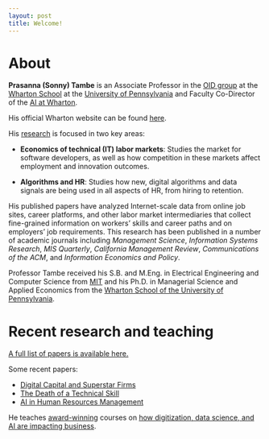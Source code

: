 ```yaml
---
layout: post
title: Welcome!
---
```


# About

**Prasanna (Sonny) Tambe** is an Associate Professor in the [OID group](http://oid.wharton.upenn.edu) at the [Wharton School](http://www.wharton.upenn.edu) at the [University of Pennsylvania](http://www.upenn.edu) and Faculty Co-Director of the [AI at Wharton](https://ai.wharton.upenn.edu).

His official Wharton website can be found [here](https://oid.wharton.upenn.edu/profile/tambe/).

His [research](papers) is focused in two key areas:

- **Economics of technical (IT) labor markets**: Studies the market for software developers, as well as how competition in these markets affect employment and innovation outcomes.

- **Algorithms and HR**: Studies how new, digital algorithms and data signals are being used in all aspects of HR, from hiring to retention.

His published papers have analyzed Internet-scale data from online job sites, career platforms, and other labor market intermediaries that collect fine-grained information on workers’ skills and career paths and on employers’ job requirements. This research has been published in a number of academic journals including _Management Science_, _Information Systems Research_, _MIS Quarterly_, _California Management Review_, _Communications of the ACM_, and _Information Economics and Policy_. 

Professor Tambe received his S.B. and M.Eng. in Electrical Engineering and Computer Science from [MIT](http://web.mit.edu) and his Ph.D. in Managerial Science and Applied Economics from the [Wharton School of the University of Pennsylvania](http://www.wharton.upenn.edu).

# Recent research and teaching

[A full list of papers is available here.](papers)

Some recent papers:
- [Digital Capital and Superstar Firms](https://8a034064-c022-4d38-bd2a-4b69bfbd81b5.filesusr.com/ugd/3f53fa_0e9575623b7c42f9817a34e5240cfce0.pdf)
- [The Death of a Technical Skill](https://john-joseph-horton.com/papers/schumpeter.pdf)
- [AI in Human Resources Management](https://journals.sagepub.com/doi/abs/10.1177/0008125619867910?casa_token=HOZLxfaKrXoAAAAA:hovoN-JE_hFQLRv4RGuCG0fgaIDUROTki0OTgdv4Sa_baWcvv24YWZUnriRdmJF6wHtHgeG0k8x0mw)

He teaches [award-winning](https://poetsandquantsforundergrads.com/2020/12/01/2020-best-undergraduate-professors-prasanna-sonny-tambe-university-of-pennsylvania-wharton-school/) courses on [how digitization, data science, and AI are impacting business](teaching).
